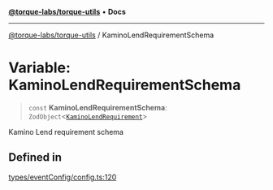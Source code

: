 [**@torque-labs/torque-utils**](../README.md) • **Docs**

***

[@torque-labs/torque-utils](../README.md) / KaminoLendRequirementSchema

# Variable: KaminoLendRequirementSchema

> `const` **KaminoLendRequirementSchema**: `ZodObject`\<[`KaminoLendRequirement`](../type-aliases/KaminoLendRequirement.md)\>

Kamino Lend requirement schema

## Defined in

[types/eventConfig/config.ts:120](https://github.com/torque-labs/torque-utils/blob/a612e615fa21888d00ebb7bf70f9910fab4be80a/types/eventConfig/config.ts#L120)
